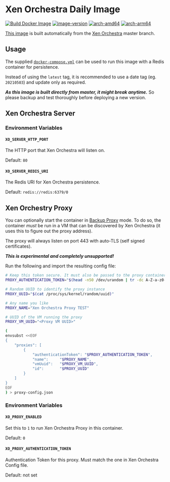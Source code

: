 # Xen Orchestra Daily Image
[![Build Docker Image](https://github.com/michaelkoetter/xen-orchestra-daily/actions/workflows/build-image.yml/badge.svg)](https://hub.docker.com/r/mkoetter/xen-orchestra) 
[![image-version](https://img.shields.io/docker/v/mkoetter/xen-orchestra)](https://hub.docker.com/r/mkoetter/xen-orchestra)
[![arch-amd64](https://img.shields.io/badge/arch-amd64-blue)](https://hub.docker.com/r/mkoetter/xen-orchestra)
[![arch-arm64](https://img.shields.io/badge/arch-arm64-blue)](https://hub.docker.com/r/mkoetter/xen-orchestra)

[This image](https://hub.docker.com/r/mkoetter/xen-orchestra) is built automatically from the [Xen Orchestra](https://github.com/vatesfr/xen-orchestra) master branch.

## Usage

The supplied [`docker-compose.yml`](docker-compose.yml) can be used to run this image with a Redis container for persistence.

Instead of using the `latest` tag, it is recommended to use a
date tag (eg. `20210503`) and update only as required. 

***As this image is built directly from master, it might break anytime.*** So please backup and test thoroughly before deploying a new version.

## Xen Orchestra Server

### Environment Variables

#### `XO_SERVER_HTTP_PORT`

The HTTP port that Xen Orchestra will listen on.

Default: `80`

#### `XO_SERVER_REDIS_URI`

The Redis URI for Xen Orchestra persistence.

Default: `redis://redis:6379/0`

## Xen Orchestry Proxy

You can optionally start the container in [Backup Proxy](https://xen-orchestra.com/docs/proxy.html) mode. 
To do so, the container *must* be run in a VM that can be discovered by Xen Orchestra 
(it uses this to figure out the proxy address).

The proxy will always listen on port 443 with auto-TLS (self signed certificates).

***This is experimental and completely unsupported!***

Run the following and import the resulting config file:
```bash
# Keep this token secure. It must also be passed to the proxy container (see below)
PROXY_AUTHENTICATION_TOKEN="$(head -n50 /dev/urandom | tr -dc A-Z-a-z0-9_- | head -c 43)"

# Random UUID to identify the proxy instance
PROXY_UUID="$(cat /proc/sys/kernel/random/uuid)"

# Any name you like
PROXY_NAME="Xen Orchestra Proxy TEST"

# UUID of the VM running the proxy
PROXY_VM_UUID="<Proxy VM UUID>"

(
envsubst <<EOF
{
    "proxies": [
        {
            "authenticationToken": "$PROXY_AUTHENTICATION_TOKEN",
            "name":     "$PROXY_NAME",
            "vmUuid":   "$PROXY_VM_UUID",
            "id":       "$PROXY_UUID"
        }
    ]
}
EOF
) > proxy-config.json

```

### Environment Variables

#### `XO_PROXY_ENABLED`

Set this to `1` to run Xen Orchestra Proxy in this container.

Default: `0`

#### `XO_PROXY_AUTHENTICATION_TOKEN`

Authentication Token for this proxy. Must match the one in Xen Orchestra Config file.

Default: not set